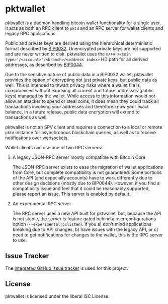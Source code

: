 pktwallet
=========

pktwallet is a daemon handling bitcoin wallet functionality for a
single user. It acts as both an RPC client to `pktd` and an RPC server
for wallet clients and legacy RPC applications.

Public and private keys are derived using the hierarchical
deterministic format described by
[BIP0032](https://github.com/bitcoin/bips/blob/master/bip-0032.mediawiki).
Unencrypted private keys are not supported and are never written to
disk.  pktwallet uses the
`m/44'/<coin type>'/<account>'/<branch>/<address index>`
HD path for all derived addresses, as described by
[BIP0044](https://github.com/bitcoin/bips/blob/master/bip-0044.mediawiki).

Due to the sensitive nature of public data in a BIP0032 wallet,
pktwallet provides the option of encrypting not just private keys, but
public data as well.  This is intended to thwart privacy risks where a
wallet file is compromised without exposing all current and future
addresses (public keys) managed by the wallet. While access to this
information would not allow an attacker to spend or steal coins, it
does mean they could track all transactions involving your addresses
and therefore know your exact balance. In a future release, public data
encryption will extend to transactions as well.

pktwallet is not an SPV client and requires a connection to a local or
remote `pktd` instance for asynchronous blockchain queries, as well as
to receive notifications over websockets.

Wallet clients can use one of two RPC servers:

  1. A legacy JSON-RPC server mostly compatible with Bitcoin Core

     The JSON-RPC server exists to ease the migration of wallet applications
     from Core, but complete compatibility is not guaranteed.  Some portions of
     the API (and especially accounts) have to work differently due to other
     design decisions (mostly due to BIP0044).  However, if you find a
     compatibility issue and feel that it could be reasonably supported, please
     report an issue.  This server is enabled by default.

  2. An experimental RPC server

     The RPC server uses a new API built for pktwallet, but, because the API is
	 not stable, the server is feature gated behind a user configurations option
	 (`--experimentalrpclisten`).  If you a) don't mind applications breaking
	 due to API changes, b) have issues with the legacy API, or c) need to get
	 notifications for changes to the wallet, this is the RPC server to use.

## Issue Tracker

The [integrated GitHub issue tracker](https://github.com/pkt-cash/pktd/issues)
is used for this project.

## License

pktwallet is licensed under the liberal ISC License.
